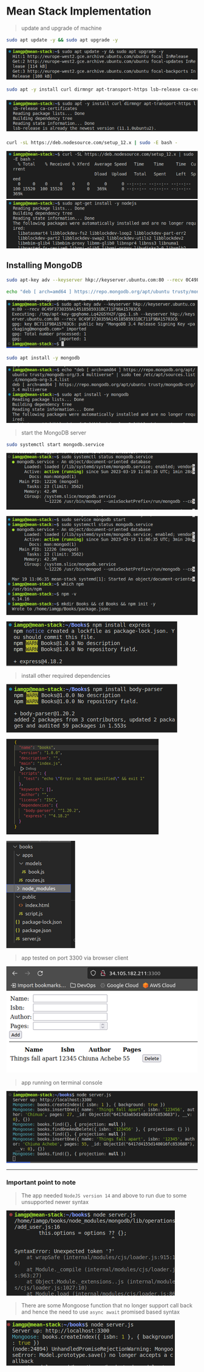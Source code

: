 # Mean Stack Implementation

> update and upgrade of machine

```bash
sudo apt update -y && sudo apt upgrade -y
```

![dareyio_pbl_screen grabs](./attachments/Pasted_image_20230319103116.png)

```bash
sudo apt -y install curl dirmngr apt-transport-https lsb-release ca-certificates
```

#### ![dareyio_pbl_screen grabs](./attachments/Pasted_image_20230319103509.png)

```bash
curl -sL https://deb.nodesource.com/setup_12.x | sudo -E bash -

```

![dareyio_pbl_screen grabs](./attachments/Pasted_image_20230319113335.png)
![dareyio_pbl_screen grabs](./attachments/Pasted_image_20230319113545.png)

## Installing MongoDB

```bash
sudo apt-key adv --keyserver hkp://keyserver.ubuntu.com:80 --recv 0C49F3730359A14518585931BC711F9BA15703C6

```

```bash
echo "deb [ arch=amd64 ] https://repo.mongodb.org/apt/ubuntu trusty/mongodb-org/3.4 multiverse" | sudo tee /etc/apt/sources.list.d/mongodb-org-3.4.list

```

![dareyio_pbl_screen grabs](./attachments/Pasted_image_20230319120412.png)

```bash
sudo apt install -y mongodb

```

![dareyio_pbl_screen grabs](./attachments/Pasted_image_20230319120725.png)

> start the MongoDB server

```bash
sudo systemctl start mongodb.service
```

![dareyio_pbl_screen grabs](./attachments/Pasted_image_20230319120834.png)

![dareyio_pbl_screen grabs](./attachments/Pasted_image_20230319121349.png)

![dareyio_pbl_screen grabs](./attachments/Pasted_image_20230319155154.png)

> install other required dependencies

![dareyio_pbl_screen grabs](./attachments/Pasted_image_20230319155220.png)

![dareyio_pbl_screen grabs](./attachments/Pasted_image_20230319155425.png)

![dareyio_pbl_screen grabs](./attachments/Pasted_image_20230320043809.png)

> app tested on port 3300 via browser client

![dareyio_pbl_screen grabs](./attachments/Pasted_image_20230320043444.png)

> app running on terminal console

![dareyio_pbl_screen grabs](./attachments/Pasted_image_20230320043706.png)
___
### Important point to note

> The app needed `NodeJS version 14` and above to run due to some unsupported newer syntax

![dareyio_pbl_screen grabs](./attachments/Pasted_image_20230320044254.png)

> There are some Mongoose function that no longer support call back and hence the need to use `async await` promised based syntax

![dareyio_pbl_screen grabs](./attachments/Pasted_image_20230320044158.png)